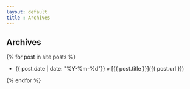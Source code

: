```yaml
---
layout: default
title : Archives
---
```



Archives
--------

{% for post in site.posts %}

- {{ post.date | date: "%Y-%m-%d"}} &raquo; [{{ post.title }}]({{ post.url }})

{% endfor %}



